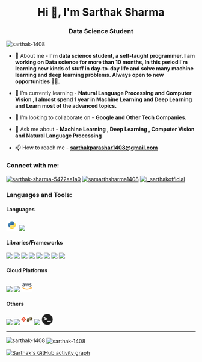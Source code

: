 
<h1 align="center">Hi 👋, I'm Sarthak Sharma</h1>
<h3 align="center">Data Science Student</h3>

<p align="left"> <img src="https://komarev.com/ghpvc/?username=sarthak-1408&label=Profile%20views&color=0e75b6&style=flat" alt="sarthak-1408" /> </p>

- 🤚 About me - **I'm data science student, a self-taught programmer. I am working on Data science for more than 10 months, In this period I'm learning new kinds of stuff in day-to-day life and solve many machine learning and deep learning problems. Always open to new opportunities 🙋‍♂️.**

- 🌱 I’m currently learning - **Natural Language Processing and Computer Vision , I almost spend 1 year in Machine Learning and Deep Learning and Learn most of the advanced topics.**

- 👯 I’m looking to collaborate on - **Google and Other Tech Companies.**

- 💬 Ask me about - **Machine Learning , Deep Learning , Computer Vision and Natural Language Processing**

- 📫 How to reach me - **sarthakparashar1408@gmail.com**


<h3 align="left">Connect with me:</h3>
<p align="left">
<a href="https://linkedin.com/in/sarthak-sharma-5472aa1a0" target="blank"><img align="center" src="https://raw.githubusercontent.com/rahuldkjain/github-profile-readme-generator/master/src/images/icons/Social/linked-in-alt.svg" alt="sarthak-sharma-5472aa1a0" height="30" width="40" /></a>
<a href="https://kaggle.com/samarthsharma1408" target="blank"><img align="center" src="https://raw.githubusercontent.com/rahuldkjain/github-profile-readme-generator/master/src/images/icons/Social/kaggle.svg" alt="samarthsharma1408" height="30" width="40" /></a>
<a href="https://instagram.com/i_sarthakofficial" target="blank"><img align="center" src="https://raw.githubusercontent.com/rahuldkjain/github-profile-readme-generator/master/src/images/icons/Social/instagram.svg" alt="i_sarthakofficial" height="30" width="40" /></a>
</p>


<h3 align="left">Languages and Tools:</h3>

#### Languages
<code><img height="30" src="https://raw.githubusercontent.com/github/explore/80688e429a7d4ef2fca1e82350fe8e3517d3494d/topics/python/python.png"></code>
<code><img height="30" src="https://cdn.iconscout.com/icon/free/png-512/c-programming-569564.png"></code>

#### Libraries/Frameworks
<code><img height="30" src="https://upload.wikimedia.org/wikipedia/commons/thumb/0/05/Scikit_learn_logo_small.svg/1280px-Scikit_learn_logo_small.svg.png"></code>
<code><img height="30" src="https://numpy.org/images/logos/numpy.svg"></code>
<code><img height="30" src="https://upload.wikimedia.org/wikipedia/commons/thumb/2/22/Pandas_mark.svg/1200px-Pandas_mark.svg.png"></code>
<code><img height="30" src="https://upload.wikimedia.org/wikipedia/commons/thumb/8/84/Matplotlib_icon.svg/1200px-Matplotlib_icon.svg.png"></code>
<code><img height="30" src="https://www.pngitem.com/pimgs/m/31-310639_pytorch-logo-png-transparent-png.png"></code>
<code><img height="30" src="https://upload.wikimedia.org/wikipedia/commons/thumb/2/2d/Tensorflow_logo.svg/1200px-Tensorflow_logo.svg.png"></code>
<code><img height="30" src="https://ih1.redbubble.net/image.405700150.0170/st,small,507x507-pad,600x600,f8f8f8.u5.jpg"></code>
<code><img height="30" src="https://docs.streamlit.io/en/0.79.0/_static/favicon.png"></code>

#### Cloud Platforms
<code><img height="30" src="https://colab.research.google.com/img/colab_favicon_256px.png"></code>
<code><img height="30" src="https://image.flaticon.com/icons/png/512/873/873120.png"></code>
<code><img height="30" src="https://raw.githubusercontent.com/github/explore/80688e429a7d4ef2fca1e82350fe8e3517d3494d/topics/aws/aws.png"></code>


#### Others
<code><img height="30" src="https://upload.wikimedia.org/wikipedia/commons/thumb/9/9a/Visual_Studio_Code_1.35_icon.svg/1024px-Visual_Studio_Code_1.35_icon.svg.png"></code>
<code><img height="30" src="https://www.psych.mcgill.ca/labs/mogillab/anaconda2/pkgs/anaconda-navigator-1.4.3-py27_0/lib/python2.7/site-packages/anaconda_navigator/static/images/anaconda-icon-1024x1024.png"></code>
<code><img height="30" src="https://raw.githubusercontent.com/github/explore/80688e429a7d4ef2fca1e82350fe8e3517d3494d/topics/git/git.png"></code>
<code><img height="30" src="https://www.docker.com/sites/default/files/d8/2019-07/vertical-logo-monochromatic.png"></code>
<code><img height="30" src="https://raw.githubusercontent.com/github/explore/80688e429a7d4ef2fca1e82350fe8e3517d3494d/topics/terminal/terminal.png"></code>

---

<p><img align="left" src="https://github-readme-stats.vercel.app/api/top-langs?username=sarthak-1408&show_icons=true&locale=en&layout=compact" alt="sarthak-1408" /></p>

<p>&nbsp;<img align="center" src="https://github-readme-stats.vercel.app/api?username=sarthak-1408&show_icons=true&locale=en" alt="sarthak-1408" /></p>

[![Sarthak's GitHub activity graph](https://activity-graph.herokuapp.com/graph?username=Sarthak-1408&theme=react-dark&hide_border=true)](https://github.com/Sarthak-1408/)
